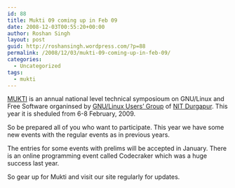 ```yaml
---
id: 88
title: Mukti 09 coming up in Feb 09
date: 2008-12-03T00:55:20+00:00
author: Roshan Singh
layout: post
guid: http://roshansingh.wordpress.com/?p=88
permalink: /2008/12/03/mukti-09-coming-up-in-feb-09/
categories:
  - Uncategorized
tags:
  - mukti
---
```

[MUKTI](http://mukti09.in) is an annual national level technical symposioum on GNU/Linux and Free Software organinsed by [GNU/Linux Users&#8217; Group](http://lug.nitdgp.ac.in) of [NIT Durgapur](http://www.nitdgp.ac.in). This year it is sheduled from 6-8 February, 2009.

So be prepared all of you who want to participate. This year we have some new events with the regular events as in previous years.

The entries for some events with prelims will be accepted in January. There is an online programming event called Codecraker which was a huge success last year.

So gear up for Mukti and visit our site regularly for updates.